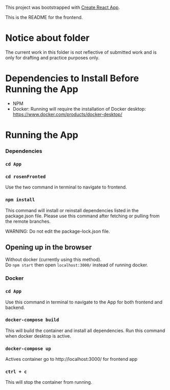 This project was bootstrapped with [Create React App](https://github.com/facebook/create-react-app).

This is the README for the frontend.

# Notice about folder

The current work in this folder is not reflective of submitted work and is only for drafting and practice purposes only.

# Dependencies to Install Before Running the App

- NPM
- Docker: Running will require the installation of Docker desktop: https://www.docker.com/products/docker-desktop/

# Running the App

### Dependencies

### `cd App`

### `cd rosenFronted`

Use the two command in terminal to navigate to frontend.

### `npm install`

This command will install or reinstall dependencies listed in the package.json file.
Please use this command after fetching or pulling from the remote branches.

WARNING: Do not edit the package-lock.json file.

## Opening up in the browser

Without docker (currently using this method).  
Do `npm start` then open `localhost:3000/` instead of running docker.

### Docker

### `cd App`

Use this command in terminal to navigate to the App for both frontend and backend.

### `docker-compose build`

This will build the container and install all dependencies. Run this command when docker desktop is active.

### `docker-compose up`

Actives container go to http://localhost:3000/ for frontend app

### `ctrl + c`

This will stop the container from running.
